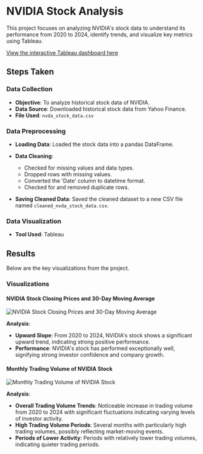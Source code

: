 # NVIDIA Stock Analysis

This project focuses on analyzing NVIDIA's stock data to understand its performance from 2020 to 2024, identify trends, and visualize key metrics using Tableau.

[View the interactive Tableau dashboard here](https://public.tableau.com/views/NvidiaStocksAnalysis/Dashboard1?:language=en-US&:sid=&:display_count=n&:origin=viz_share_link)

## Steps Taken

### Data Collection
- **Objective**: To analyze historical stock data of NVIDIA.
- **Data Source**: Downloaded historical stock data from Yahoo Finance.
- **File Used**: `nvda_stock_data.csv`

### Data Preprocessing
- **Loading Data**: Loaded the stock data into a pandas DataFrame.
- **Data Cleaning**:
  - Checked for missing values and data types.
  - Dropped rows with missing values.
  - Converted the 'Date' column to datetime format.
  - Checked for and removed duplicate rows.

- **Saving Cleaned Data**: Saved the cleaned dataset to a new CSV file named `cleaned_nvda_stock_data.csv`.

### Data Visualization
- **Tool Used**: Tableau

## Results

Below are the key visualizations from the project.

### Visualizations

#### NVIDIA Stock Closing Prices and 30-Day Moving Average
![NVIDIA Stock Closing Prices and 30-Day Moving Average](https://github.com/AmanVattoli/nvidia-stocks-analysis/assets/119834364/9a9fd395-5011-4269-a84d-0f1c2e17c5ac)

**Analysis**:
- **Upward Slope**: From 2020 to 2024, NVIDIA's stock shows a significant upward trend, indicating strong positive performance.
- **Performance**: NVIDIA's stock has performed exceptionally well, signifying strong investor confidence and company growth.

#### Monthly Trading Volume of NVIDIA Stock
![Monthly Trading Volume of NVIDIA Stock](https://github.com/AmanVattoli/nvidia-stocks-analysis/assets/119834364/32e7bd79-2863-4682-9d33-d881ab650b55)

**Analysis**:
- **Overall Trading Volume Trends**: Noticeable increase in trading volume from 2020 to 2024 with significant fluctuations indicating varying levels of investor activity.
- **High Trading Volume Periods**: Several months with particularly high trading volumes, possibly reflecting market-moving events.
- **Periods of Lower Activity**: Periods with relatively lower trading volumes, indicating quieter trading periods.
